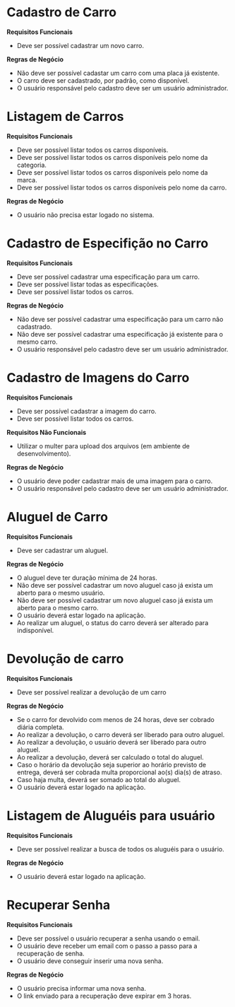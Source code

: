 # Cadastro de Carro

**Requisitos Funcionais**

- Deve ser possível cadastrar um novo carro.

<!-- **Requisitos Não Funcionais** -->

**Regras de Negócio**

- Não deve ser possível cadastar um carro com uma placa já existente.
- O carro deve ser cadastrado, por padrão, como disponível.
- O usuário responsável pelo cadastro deve ser um usuário administrador.

# Listagem de Carros

**Requisitos Funcionais**

- Deve ser possível listar todos os carros disponíveis.
- Deve ser possível listar todos os carros disponíveis pelo nome da categoria.
- Deve ser possível listar todos os carros disponíveis pelo nome da marca.
- Deve ser possível listar todos os carros disponíveis pelo nome da carro.

**Regras de Negócio**

- O usuário não precisa estar logado no sistema.

# Cadastro de Especifição no Carro

**Requisitos Funcionais**

- Deve ser possível cadastrar uma especificação para um carro.
- Deve ser possível listar todas as especificações.
- Deve ser possível listar todos os carros.

**Regras de Negócio**

- Não deve ser possível cadastrar uma especificação para um carro não cadastrado.
- Não deve ser possível cadastrar uma especificação já existente para o mesmo carro.
- O usuário responsável pelo cadastro deve ser um usuário administrador.

# Cadastro de Imagens do Carro

**Requisitos Funcionais**

- Deve ser possível cadastrar a imagem do carro.
- Deve ser possível listar todos os carros.

**Requisitos Não Funcionais**

- Utilizar o multer para upload dos arquivos (em ambiente de desenvolvimento).

**Regras de Negócio**

- O usuário deve poder cadastrar mais de uma imagem para o carro.
- O usuário responsável pelo cadastro deve ser um usuário administrador.

# Aluguel de Carro

**Requisitos Funcionais**

- Deve ser cadastrar um aluguel.

**Regras de Negócio**

- O aluguel deve ter duração mínima de 24 horas.
- Não deve ser possível cadastrar um novo aluguel caso já exista um aberto para o mesmo usuário.
- Não deve ser possível cadastrar um novo aluguel caso já exista um aberto para o mesmo carro.
- O usuário deverá estar logado na aplicação.
- Ao realizar um aluguel, o status do carro deverá ser alterado para indisponível.

# Devolução de carro

**Requisitos Funcionais**

- Deve ser possível realizar a devolução de um carro

**Regras de Negócio**

- Se o carro for devolvido com menos de 24 horas, deve ser cobrado diária completa.
- Ao realizar a devolução, o carro deverá ser liberado para outro aluguel.
- Ao realizar a devolução, o usuário deverá ser liberado para outro aluguel.
- Ao realizar a devolução, deverá ser calculado o total do aluguel.
- Caso o horário da devolução seja superior ao horário previsto de entrega, deverá ser cobrada multa proporcional ao(s) dia(s) de atraso.
- Caso haja multa, deverá ser somado ao total do aluguel.
- O usuário deverá estar logado na aplicação.

# Listagem de Aluguéis para usuário

**Requisitos Funcionais**

- Deve ser possível realizar a busca de todos os aluguéis para o usuário.

**Regras de Negócio**

- O usuário deverá estar logado na aplicação.

# Recuperar Senha

**Requisitos Funcionais**

- Deve ser possível o usuário recuperar a senha usando o email.
- O usuário deve receber um email com o passo a passo para a recuperação de senha.
- O usuário deve conseguir inserir uma nova senha.

**Regras de Negócio**

- O usuário precisa informar uma nova senha.
- O link enviado para a recuperação deve expirar em 3 horas.
